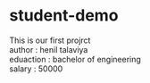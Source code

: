 # student-demo
This is our first projrct
<br>
author : henil talaviya
<br>
eduaction : bachelor of engineering
<br>
salary : 50000 
